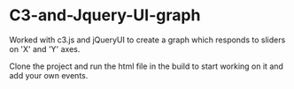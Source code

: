 # C3-and-Jquery-UI-graph

Worked with c3.js and jQueryUI to create a graph which responds to sliders on 'X' and 'Y' axes.

Clone the project and run the html file in the build to start working on it and add your own events.
